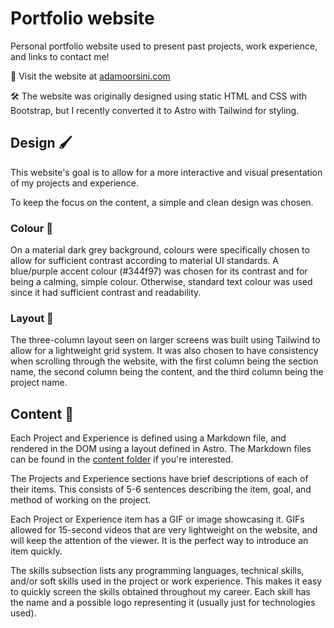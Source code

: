 # Portfolio website
Personal portfolio website used to present past projects, work experience, and links to contact me!

🔗 Visit the website at [adamoorsini.com](https://adamoorsini.com)

🛠️ The website was originally designed using static HTML and CSS with Bootstrap, but I recently converted it to Astro with Tailwind for styling.

## Design 🖌
This website's goal is to allow for a more interactive and visual presentation of my projects and experience. 

To keep the focus on the content, a simple and clean design was chosen.

### Colour 🎨
On a material dark grey background, colours were specifically chosen to allow for sufficient contrast according to material UI standards. A blue/purple accent colour (#344f97) was chosen for its contrast and for being a calming, simple colour. Otherwise, standard text colour was used since it had sufficient contrast and readability.

### Layout 📏
The three-column layout seen on larger screens was built using Tailwind to allow for a lightweight grid system. It was also chosen to have consistency when scrolling through the website, with the first column being the section name, the second column being the content, and the third column being the project name.

## Content 📜
Each Project and Experience is defined using a Markdown file, and rendered in the DOM using a layout defined in Astro. The Markdown files can be found in the [content folder](src/content) if you're interested.

The Projects and Experience sections have brief descriptions of each of their items. This consists of 5-6 sentences describing the item, goal, and method of working on the project. 

Each Project or Experience item has a GIF or image showcasing it. GIFs allowed for 15-second videos that are very lightweight on the website, and will keep the attention of the viewer. It is the perfect way to introduce an item quickly.

The skills subsection lists any programming languages, technical skills, and/or soft skills used in the project or work experience. This makes it easy to quickly screen the skills obtained throughout my career. Each skill has the name and a possible logo representing it (usually just for technologies used).


